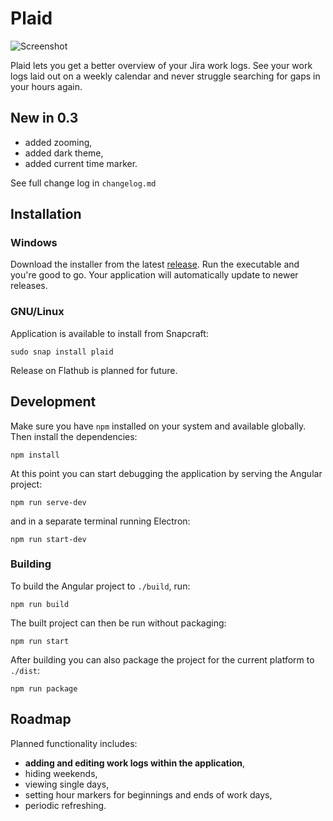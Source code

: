 # Plaid

![Screenshot](https://raw.githubusercontent.com/piotrmski/plaid/master/screenshot.png)

Plaid lets you get a better overview of your Jira work logs. See your work logs laid out on a weekly calendar and never struggle searching for gaps in your hours again.

## New in 0.3

- added zooming,
- added dark theme,
- added current time marker.

See full change log in `changelog.md`

## Installation

### Windows

Download the installer from the latest [release](https://github.com/piotrmski/plaid/releases). Run the executable and you're good to go. Your application will automatically update to newer releases.

### GNU/Linux

Application is available to install from Snapcraft:

```
sudo snap install plaid
```

Release on Flathub is planned for future.

## Development

Make sure you have `npm` installed on your system and available globally. Then install the dependencies:

```
npm install
```

At this point you can start debugging the application by serving the Angular project:

```
npm run serve-dev
```

and in a separate terminal running Electron:

```
npm run start-dev
```

### Building

To build the Angular project to `./build`, run:

```
npm run build
```

The built project can then be run without packaging:

```
npm run start
```

After building you can also package the project for the current platform to `./dist`:

```
npm run package
```

## Roadmap

Planned functionality includes:
- **adding and editing work logs within the application**,
- hiding weekends,
- viewing single days,
- setting hour markers for beginnings and ends of work days,
- periodic refreshing.

